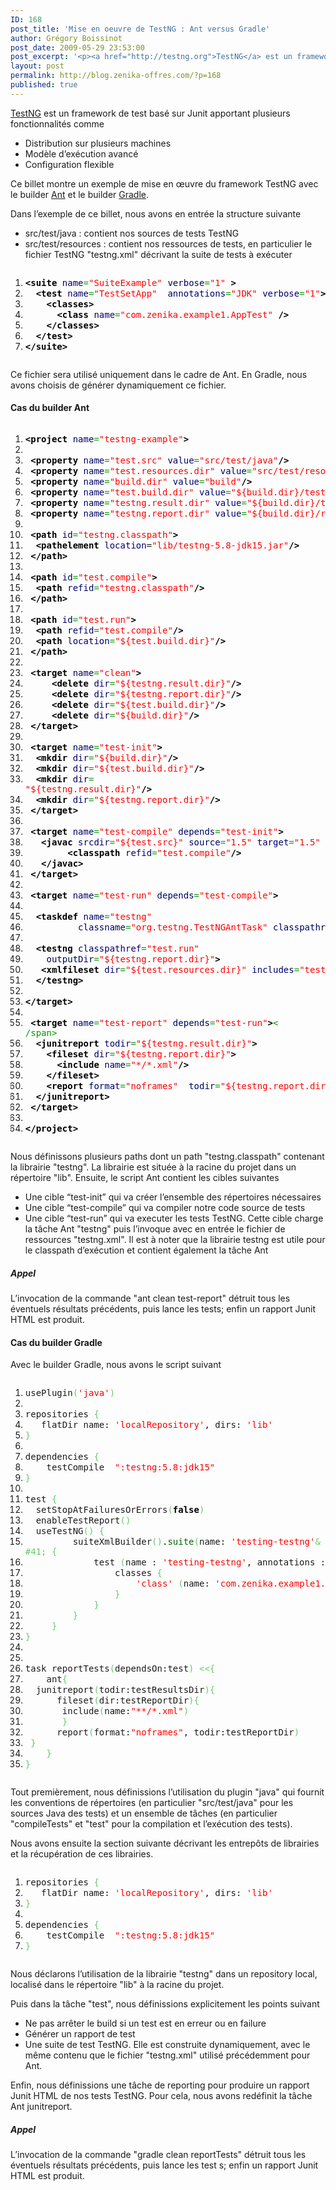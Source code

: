 ```yaml
---
ID: 168
post_title: 'Mise en oeuvre de TestNG : Ant versus Gradle'
author: Grégory Boissinot
post_date: 2009-05-29 23:53:00
post_excerpt: '<p><a href="http://testng.org">TestNG</a> est un framework de test basé sur Junit apportant plusieurs fonctionnalités comme</p> <ul> <li>Distribution sur plusieurs machines</li> <li>Modèle d’exécution avancé</li> <li>Configuration flexible</li> </ul> <p>Ce billet montre un exemple de mise en œuvre du framework TestNG avec le builder <a href="http://ant.apache.org/">Ant</a> et le builder <a href="http://www.gradle.org/">Gradle</a>.</p>'
layout: post
permalink: http://blog.zenika-offres.com/?p=168
published: true
---
```

<p><a href="http://testng.org">TestNG</a> est un framework de test basé sur Junit apportant plusieurs fonctionnalités comme</p> <ul> <li>Distribution sur plusieurs machines</li> <li>Modèle d’exécution avancé</li> <li>Configuration flexible</li> </ul> <p>Ce billet montre un exemple de mise en œuvre du framework TestNG avec le builder <a href="http://ant.apache.org/">Ant</a> et le builder <a href="http://www.gradle.org/">Gradle</a>.</p>
<!--more-->
<p>Dans l’exemple de ce billet, nous avons en entrée la structure suivante</p> <ul> <li>src/test/java&nbsp;: contient nos sources de tests TestNG</li> <li>src/test/resources&nbsp;: contient nos ressources de tests, en particulier le fichier TestNG "testng.xml" décrivant la suite de tests à exécuter</li> </ul> <pre class="xml code xml" style="font-family:inherit"><ol><li style="font-weight: normal;"><div style="font-family: monospace; font-weight: normal; font-style: normal; margin:0; padding:0; background:inherit;"><span style="color: #009900;"><span style="color: #000000; font-weight: bold;">&lt;suite</span> <span style="color: #000066;">name</span>=<span style="color: #ff0000;">&quot;SuiteExample&quot;</span> <span style="color: #000066;">verbose</span>=<span style="color: #ff0000;">&quot;1&quot;</span> <span style="color: #000000; font-weight: bold;">&gt;</span></span></div></li><li style="font-weight: normal;"><div style="font-family: monospace; font-weight: normal; font-style: normal; margin:0; padding:0; background:inherit;">  <span style="color: #009900;"><span style="color: #000000; font-weight: bold;">&lt;test</span> <span style="color: #000066;">name</span>=<span style="color: #ff0000;">&quot;TestSetApp&quot;</span>  <span style="color: #000066;">annotations</span>=<span style="color: #ff0000;">&quot;JDK&quot;</span> <span style="color: #000066;">verbose</span>=<span style="color: #ff0000;">&quot;1&quot;</span><span style="color: #000000; font-weight: bold;">&gt;</span></span></div></li><li style="font-weight: normal;"><div style="font-family: monospace; font-weight: normal; font-style: normal; margin:0; padding:0; background:inherit;">    <span style="color: #009900;"><span style="color: #000000; font-weight: bold;">&lt;classes<span style="color: #000000; font-weight: bold;">&gt;</span></span></span></div></li><li style="font-weight: normal;"><div style="font-family: monospace; font-weight: normal; font-style: normal; margin:0; padding:0; background:inherit;">      <span style="color: #009900;"><span style="color: #000000; font-weight: bold;">&lt;class</span> <span style="color: #000066;">name</span>=<span style="color: #ff0000;">&quot;com.zenika.example1.AppTest&quot;</span> <span style="color: #000000; font-weight: bold;">/&gt;</span></span></div></li><li style="font-weight: normal;"><div style="font-family: monospace; font-weight: normal; font-style: normal; margin:0; padding:0; background:inherit;">    <span style="color: #009900;"><span style="color: #000000; font-weight: bold;">&lt;/classes<span style="color: #000000; font-weight: bold;">&gt;</span></span></span></div></li><li style="font-weight: normal;"><div style="font-family: monospace; font-weight: normal; font-style: normal; margin:0; padding:0; background:inherit;">  <span style="color: #009900;"><span style="color: #000000; font-weight: bold;">&lt;/test<span style="color: #000000; font-weight: bold;">&gt;</span></span></span></div></li><li style="font-weight: normal;"><div style="font-family: monospace; font-weight: normal; font-style: normal; margin:0; padding:0; background:inherit;"><span style="color: #009900;"><span style="color: #000000; font-weight: bold;">&lt;/suite<span style="color: #000000; font-weight: bold;">&gt;</span></span></span></div></li></ol></pre> <p>Ce fichier sera utilisé uniquement dans le cadre de Ant. En Gradle, nous avons choisis de générer dynamiquement ce fichier.</p> <h4>Cas du builder Ant</h4> <pre class="xml code xml" style="font-family:inherit"><ol><li style="font-weight: normal;"><div style="font-family: monospace; font-weight: normal; font-style: normal; margin:0; padding:0; background:inherit;"><span style="color: #009900;"><span style="color: #000000; font-weight: bold;">&lt;project</span> <span style="color: #000066;">name</span>=<span style="color: #ff0000;">&quot;testng-example&quot;</span><span style="color: #000000; font-weight: bold;">&gt;</span></span></div></li><li style="font-weight: normal;"><div style="font-family: monospace; font-weight: normal; font-style: normal; margin:0; padding:0; background:inherit;">&nbsp;</div></li><li style="font-weight: normal;"><div style="font-family: monospace; font-weight: normal; font-style: normal; margin:0; padding:0; background:inherit;"> <span style="color: #009900;"><span style="color: #000000; font-weight: bold;">&lt;property</span> <span style="color: #000066;">name</span>=<span style="color: #ff0000;">&quot;test.src&quot;</span> <span style="color: #000066;">value</span>=<span style="color: #ff0000;">&quot;src/test/java&quot;</span><span style="color: #000000; font-weight: bold;">/&gt;</span></span></div></li><li style="font-weight: normal;"><div style="font-family: monospace; font-weight: normal; font-style: normal; margin:0; padding:0; background:inherit;"> <span style="color: #009900;"><span style="color: #000000; font-weight: bold;">&lt;property</span> <span style="color: #000066;">name</span>=<span style="color: #ff0000;">&quot;test.resources.dir&quot;</span> <span style="color: #000066;">value</span>=<span style="color: #ff0000;">&quot;src/test/resources&quot;</span><span style="color: #000000; font-weight: bold;">/&gt;</span></span> </div></li><li style="font-weight: normal;"><div style="font-family: monospace; font-weight: normal; font-style: normal; margin:0; padding:0; background:inherit;"> <span style="color: #009900;"><span style="color: #000000; font-weight: bold;">&lt;property</span> <span style="color: #000066;">name</span>=<span style="color: #ff0000;">&quot;build.dir&quot;</span> <span style="color: #000066;">value</span>=<span style="color: #ff0000;">&quot;build&quot;</span><span style="color: #000000; font-weight: bold;">/&gt;</span></span></div></li><li style="font-weight: normal;"><div style="font-family: monospace; font-weight: normal; font-style: normal; margin:0; padding:0; background:inherit;"> <span style="color: #009900;"><span style="color: #000000; font-weight: bold;">&lt;property</span> <span style="color: #000066;">name</span>=<span style="color: #ff0000;">&quot;test.build.dir&quot;</span> <span style="color: #000066;">value</span>=<span style="color: #ff0000;">&quot;${build.dir}/test-classes&quot;</span><span style="color: #000000; font-weight: bold;">/&gt;</span></span></div></li><li style="font-weight: normal;"><div style="font-family: monospace; font-weight: normal; font-style: normal; margin:0; padding:0; background:inherit;"> <span style="color: #009900;"><span style="color: #000000; font-weight: bold;">&lt;property</span> <span style="color: #000066;">name</span>=<span style="color: #ff0000;">&quot;testng.result.dir&quot;</span> <span style="color: #000066;">value</span>=<span style="color: #ff0000;">&quot;${build.dir}/test-results&quot;</span><span style="color: #000000; font-weight: bold;">/&gt;</span></span></div></li><li style="font-weight: normal;"><div style="font-family: monospace; font-weight: normal; font-style: normal; margin:0; padding:0; background:inherit;"> <span style="color: #009900;"><span style="color: #000000; font-weight: bold;">&lt;property</span> <span style="color: #000066;">name</span>=<span style="color: #ff0000;">&quot;testng.report.dir&quot;</span> <span style="color: #000066;">value</span>=<span style="color: #ff0000;">&quot;${build.dir}/reports/tests&quot;</span><span style="color: #000000; font-weight: bold;">/&gt;</span></span></div></li><li style="font-weight: normal;"><div style="font-family: monospace; font-weight: normal; font-style: normal; margin:0; padding:0; background:inherit;">&nbsp;</div></li><li style="font-weight: normal;"><div style="font-family: monospace; font-weight: normal; font-style: normal; margin:0; padding:0; background:inherit;"> <span style="color: #009900;"><span style="color: #000000; font-weight: bold;">&lt;path</span> <span style="color: #000066;">id</span>=<span style="color: #ff0000;">&quot;testng.classpath&quot;</span><span style="color: #000000; font-weight: bold;">&gt;</span></span></div></li><li style="font-weight: normal;"><div style="font-family: monospace; font-weight: normal; font-style: normal; margin:0; padding:0; background:inherit;">  <span style="color: #
009900;"><span style="color: #000000; font-weight: bold;">&lt;pathelement</span> <span style="color: #000066;">location</span>=<span style="color: #ff0000;">&quot;lib/testng-5.8-jdk15.jar&quot;</span><span style="color: #000000; font-weight: bold;">/&gt;</span></span></div></li><li style="font-weight: normal;"><div style="font-family: monospace; font-weight: normal; font-style: normal; margin:0; padding:0; background:inherit;"> <span style="color: #009900;"><span style="color: #000000; font-weight: bold;">&lt;/path<span style="color: #000000; font-weight: bold;">&gt;</span></span></span></div></li><li style="font-weight: normal;"><div style="font-family: monospace; font-weight: normal; font-style: normal; margin:0; padding:0; background:inherit;">&nbsp;</div></li><li style="font-weight: normal;"><div style="font-family: monospace; font-weight: normal; font-style: normal; margin:0; padding:0; background:inherit;"> <span style="color: #009900;"><span style="color: #000000; font-weight: bold;">&lt;path</span> <span style="color: #000066;">id</span>=<span style="color: #ff0000;">&quot;test.compile&quot;</span><span style="color: #000000; font-weight: bold;">&gt;</span></span></div></li><li style="font-weight: normal;"><div style="font-family: monospace; font-weight: normal; font-style: normal; margin:0; padding:0; background:inherit;">  <span style="color: #009900;"><span style="color: #000000; font-weight: bold;">&lt;path</span> <span style="color: #000066;">refid</span>=<span style="color: #ff0000;">&quot;testng.classpath&quot;</span><span style="color: #000000; font-weight: bold;">/&gt;</span></span></div></li><li style="font-weight: normal;"><div style="font-family: monospace; font-weight: normal; font-style: normal; margin:0; padding:0; background:inherit;"> <span style="color: #009900;"><span style="color: #000000; font-weight: bold;">&lt;/path<span style="color: #000000; font-weight: bold;">&gt;</span></span></span></div></li><li style="font-weight: normal;"><div style="font-family: monospace; font-weight: normal; font-style: normal; margin:0; padding:0; background:inherit;">&nbsp;</div></li><li style="font-weight: normal;"><div style="font-family: monospace; font-weight: normal; font-style: normal; margin:0; padding:0; background:inherit;"> <span style="color: #009900;"><span style="color: #000000; font-weight: bold;">&lt;path</span> <span style="color: #000066;">id</span>=<span style="color: #ff0000;">&quot;test.run&quot;</span><span style="color: #000000; font-weight: bold;">&gt;</span></span></div></li><li style="font-weight: normal;"><div style="font-family: monospace; font-weight: normal; font-style: normal; margin:0; padding:0; background:inherit;">  <span style="color: #009900;"><span style="color: #000000; font-weight: bold;">&lt;path</span> <span style="color: #000066;">refid</span>=<span style="color: #ff0000;">&quot;test.compile&quot;</span><span style="color: #000000; font-weight: bold;">/&gt;</span></span></div></li><li style="font-weight: normal;"><div style="font-family: monospace; font-weight: normal; font-style: normal; margin:0; padding:0; background:inherit;">  <span style="color: #009900;"><span style="color: #000000; font-weight: bold;">&lt;path</span> <span style="color: #000066;">location</span>=<span style="color: #ff0000;">&quot;${test.build.dir}&quot;</span><span style="color: #000000; font-weight: bold;">/&gt;</span></span></div></li><li style="font-weight: normal;"><div style="font-family: monospace; font-weight: normal; font-style: normal; margin:0; padding:0; background:inherit;"> <span style="color: #009900;"><span style="color: #000000; font-weight: bold;">&lt;/path<span style="color: #000000; font-weight: bold;">&gt;</span></span></span></div></li><li style="font-weight: normal;"><div style="font-family: monospace; font-weight: normal; font-style: normal; margin:0; padding:0; background:inherit;">&nbsp;</div></li><li style="font-weight: normal;"><div style="font-family: monospace; font-weight: normal; font-style: normal; margin:0; padding:0; background:inherit;"> <span style="color: #009900;"><span style="color: #000000; font-weight: bold;">&lt;target</span> <span style="color: #000066;">name</span>=<span style="color: #ff0000;">&quot;clean&quot;</span><span style="color: #000000; font-weight: bold;">&gt;</span></span></div></li><li style="font-weight: normal;"><div style="font-family: monospace; font-weight: normal; font-style: normal; margin:0; padding:0; background:inherit;">     <span style="color: #009900;"><span style="color: #000000; font-weight: bold;">&lt;delete</span> <span style="color: #000066;">dir</span>=<span style="color: #ff0000;">&quot;${testng.result.dir}&quot;</span><span style="color: #000000; font-weight: bold;">/&gt;</span></span></div></li><li style="font-weight: normal;"><div style="font-family: monospace; font-weight: normal; font-style: normal; margin:0; padding:0; background:inherit;">     <span style="color: #009900;"><span style="color: #000000; font-weight: bold;">&lt;delete</span> <span style="color: #000066;">dir</span>=<span style="color: #ff0000;">&quot;${testng.report.dir}&quot;</span><span style="color: #000000; font-weight: bold;">/&gt;</span></span></div></li><li style="font-weight: normal;"><div style="font-family: monospace; font-weight: normal; font-style: normal; margin:0; padding:0; background:inherit;">     <span style="color: #009900;"><span style="color: #000000; font-weight: bold;">&lt;delete</span> <span style="color: #000066;">dir</span>=<span style="color: #ff0000;">&quot;${test.build.dir}&quot;</span><span style="color: #000000; font-weight: bold;">/&gt;</span></span></div></li><li style="font-weight: normal;"><div style="font-family: monospace; font-weight: normal; font-style: normal; margin:0; padding:0; background:inherit;">     <span style="color: #009900;"><span style="color: #000000; font-weight: bold;">&lt;delete</span> <span style="color: #000066;">dir</span>=<span style="color: #ff0000;">&quot;${build.dir}&quot;</span><span style="color: #000000; font-weight: bold;">/&gt;</span></span>	</div></li><li style="font-weight: normal;"><div style="font-family: monospace; font-weight: normal; font-style: normal; margin:0; padding:0; background:inherit;"> <span style="color: #009900;"><span style="color: #000000; font-weight: bold;">&lt;/target<span style="color: #000000; font-weight: bold;">&gt;</span></span></span></div></li><li style="font-weight: normal;"><div style="font-family: monospace; font-weight: normal; font-style: normal; margin:0; padding:0; background:inherit;">&nbsp;</div></li><li style="font-weight: normal;"><div style="font-family: monospace; font-weight: normal; font-style: normal; margin:0; padding:0; background:inherit;"> <span style="color: #009900;"><span style="color: #000000; font-weight: bold;">&lt;target</span> <span style="color: #000066;">name</span>=<span style="color: #ff0000;">&quot;test-init&quot;</span><span style="color: #000000; font-weight: bold;">&gt;</span></span></div></li><li style="font-weight: normal;"><div style="font-family: monospace; font-weight: normal; font-style: normal; margin:0; padding:0; background:inherit;">  <span style="color: #009900;"><span style="color: #000000; font-weight: bold;">&lt;mkdir</span> <span style="color: #000066;">dir</span>=<span style="color: #ff0000;">&quot;${build.dir}&quot;</span><span style="color: #000000; font-weight: bold;">/&gt;</span></span></div></li><li style="font-weight: normal;"><div style="font-family: monospace; font-weight: normal; font-style: normal; margin:0; padding:0; background:inherit;">  <span style="color: #009900;"><span style="color: #000000; font-weight: bold;">&lt;mkdir</span> <span style="color: #000066;">dir</span>=<span style="color: #ff0000;">&quot;${test.build.dir}&quot;</span><span style="color: #000000; font-weight: bold;">/&gt;</span></span></div></li><li style="font-weight: normal;"><div style="font-family: monospace; font-weight: normal; font-style: normal; margin:0; padding:0; background:inherit;">  <span style="color: #009900;"><span style="color: #000000; font-weight: bold;">&lt;mkdir</span> <span style="color: #000066;">dir</span>=
<span style="color: #ff0000;">&quot;${testng.result.dir}&quot;</span><span style="color: #000000; font-weight: bold;">/&gt;</span></span></div></li><li style="font-weight: normal;"><div style="font-family: monospace; font-weight: normal; font-style: normal; margin:0; padding:0; background:inherit;">  <span style="color: #009900;"><span style="color: #000000; font-weight: bold;">&lt;mkdir</span> <span style="color: #000066;">dir</span>=<span style="color: #ff0000;">&quot;${testng.report.dir}&quot;</span><span style="color: #000000; font-weight: bold;">/&gt;</span></span></div></li><li style="font-weight: normal;"><div style="font-family: monospace; font-weight: normal; font-style: normal; margin:0; padding:0; background:inherit;"> <span style="color: #009900;"><span style="color: #000000; font-weight: bold;">&lt;/target<span style="color: #000000; font-weight: bold;">&gt;</span></span></span></div></li><li style="font-weight: normal;"><div style="font-family: monospace; font-weight: normal; font-style: normal; margin:0; padding:0; background:inherit;">&nbsp;</div></li><li style="font-weight: normal;"><div style="font-family: monospace; font-weight: normal; font-style: normal; margin:0; padding:0; background:inherit;"> <span style="color: #009900;"><span style="color: #000000; font-weight: bold;">&lt;target</span> <span style="color: #000066;">name</span>=<span style="color: #ff0000;">&quot;test-compile&quot;</span> <span style="color: #000066;">depends</span>=<span style="color: #ff0000;">&quot;test-init&quot;</span><span style="color: #000000; font-weight: bold;">&gt;</span></span></div></li><li style="font-weight: normal;"><div style="font-family: monospace; font-weight: normal; font-style: normal; margin:0; padding:0; background:inherit;">   <span style="color: #009900;"><span style="color: #000000; font-weight: bold;">&lt;javac</span> <span style="color: #000066;">srcdir</span>=<span style="color: #ff0000;">&quot;${test.src}&quot;</span> <span style="color: #000066;">source</span>=<span style="color: #ff0000;">&quot;1.5&quot;</span> <span style="color: #000066;">target</span>=<span style="color: #ff0000;">&quot;1.5&quot;</span> <span style="color: #000066;">destdir</span>=<span style="color: #ff0000;">&quot;${test.build.dir}&quot;</span><span style="color: #000000; font-weight: bold;">&gt;</span></span></div></li><li style="font-weight: normal;"><div style="font-family: monospace; font-weight: normal; font-style: normal; margin:0; padding:0; background:inherit;">        <span style="color: #009900;"><span style="color: #000000; font-weight: bold;">&lt;classpath</span> <span style="color: #000066;">refid</span>=<span style="color: #ff0000;">&quot;test.compile&quot;</span><span style="color: #000000; font-weight: bold;">/&gt;</span></span></div></li><li style="font-weight: normal;"><div style="font-family: monospace; font-weight: normal; font-style: normal; margin:0; padding:0; background:inherit;">   <span style="color: #009900;"><span style="color: #000000; font-weight: bold;">&lt;/javac<span style="color: #000000; font-weight: bold;">&gt;</span></span></span></div></li><li style="font-weight: normal;"><div style="font-family: monospace; font-weight: normal; font-style: normal; margin:0; padding:0; background:inherit;"> <span style="color: #009900;"><span style="color: #000000; font-weight: bold;">&lt;/target<span style="color: #000000; font-weight: bold;">&gt;</span></span></span></div></li><li style="font-weight: normal;"><div style="font-family: monospace; font-weight: normal; font-style: normal; margin:0; padding:0; background:inherit;">&nbsp;</div></li><li style="font-weight: normal;"><div style="font-family: monospace; font-weight: normal; font-style: normal; margin:0; padding:0; background:inherit;"> <span style="color: #009900;"><span style="color: #000000; font-weight: bold;">&lt;target</span> <span style="color: #000066;">name</span>=<span style="color: #ff0000;">&quot;test-run&quot;</span> <span style="color: #000066;">depends</span>=<span style="color: #ff0000;">&quot;test-compile&quot;</span><span style="color: #000000; font-weight: bold;">&gt;</span></span></div></li><li style="font-weight: normal;"><div style="font-family: monospace; font-weight: normal; font-style: normal; margin:0; padding:0; background:inherit;">&nbsp;</div></li><li style="font-weight: normal;"><div style="font-family: monospace; font-weight: normal; font-style: normal; margin:0; padding:0; background:inherit;">  <span style="color: #009900;"><span style="color: #000000; font-weight: bold;">&lt;taskdef</span> <span style="color: #000066;">name</span>=<span style="color: #ff0000;">&quot;testng&quot;</span> </span></div></li><li style="font-weight: normal;"><div style="font-family: monospace; font-weight: normal; font-style: normal; margin:0; padding:0; background:inherit;"><span style="color: #009900;">          <span style="color: #000066;">classname</span>=<span style="color: #ff0000;">&quot;org.testng.TestNGAntTask&quot;</span> <span style="color: #000066;">classpathref</span>=<span style="color: #ff0000;">&quot;testng.classpath&quot;</span><span style="color: #000000; font-weight: bold;">/&gt;</span></span></div></li><li style="font-weight: normal;"><div style="font-family: monospace; font-weight: normal; font-style: normal; margin:0; padding:0; background:inherit;">&nbsp;</div></li><li style="font-weight: normal;"><div style="font-family: monospace; font-weight: normal; font-style: normal; margin:0; padding:0; background:inherit;">  <span style="color: #009900;"><span style="color: #000000; font-weight: bold;">&lt;testng</span> <span style="color: #000066;">classpathref</span>=<span style="color: #ff0000;">&quot;test.run&quot;</span> </span></div></li><li style="font-weight: normal;"><div style="font-family: monospace; font-weight: normal; font-style: normal; margin:0; padding:0; background:inherit;"><span style="color: #009900;">	 <span style="color: #000066;">outputDir</span>=<span style="color: #ff0000;">&quot;${testng.report.dir}&quot;</span><span style="color: #000000; font-weight: bold;">&gt;</span></span></div></li><li style="font-weight: normal;"><div style="font-family: monospace; font-weight: normal; font-style: normal; margin:0; padding:0; background:inherit;">   <span style="color: #009900;"><span style="color: #000000; font-weight: bold;">&lt;xmlfileset</span> <span style="color: #000066;">dir</span>=<span style="color: #ff0000;">&quot;${test.resources.dir}&quot;</span> <span style="color: #000066;">includes</span>=<span style="color: #ff0000;">&quot;testng.xml&quot;</span><span style="color: #000000; font-weight: bold;">/&gt;</span></span></div></li><li style="font-weight: normal;"><div style="font-family: monospace; font-weight: normal; font-style: normal; margin:0; padding:0; background:inherit;">  <span style="color: #009900;"><span style="color: #000000; font-weight: bold;">&lt;/testng<span style="color: #000000; font-weight: bold;">&gt;</span></span></span></div></li><li style="font-weight: normal;"><div style="font-family: monospace; font-weight: normal; font-style: normal; margin:0; padding:0; background:inherit;">&nbsp;</div></li><li style="font-weight: normal;"><div style="font-family: monospace; font-weight: normal; font-style: normal; margin:0; padding:0; background:inherit;"><span style="color: #009900;"><span style="color: #000000; font-weight: bold;">&lt;/target<span style="color: #000000; font-weight: bold;">&gt;</span></span></span></div></li><li style="font-weight: normal;"><div style="font-family: monospace; font-weight: normal; font-style: normal; margin:0; padding:0; background:inherit;">&nbsp;</div></li><li style="font-weight: normal;"><div style="font-family: monospace; font-weight: normal; font-style: normal; margin:0; padding:0; background:inherit;"> <span style="color: #009900;"><span style="color: #000000; font-weight: bold;">&lt;target</span> <span style="color: #000066;">name</span>=<span style="color: #ff0000;">&quot;test-report&quot;</span> <span style="color: #000066;">depends</span>=<span style="color: #ff0000;">&quot;test-run&quot;</span><span style="color: #000000; font-weight: bold;">&gt;</span><
/span></div></li><li style="font-weight: normal;"><div style="font-family: monospace; font-weight: normal; font-style: normal; margin:0; padding:0; background:inherit;">  <span style="color: #009900;"><span style="color: #000000; font-weight: bold;">&lt;junitreport</span> <span style="color: #000066;">todir</span>=<span style="color: #ff0000;">&quot;${testng.result.dir}&quot;</span><span style="color: #000000; font-weight: bold;">&gt;</span></span></div></li><li style="font-weight: normal;"><div style="font-family: monospace; font-weight: normal; font-style: normal; margin:0; padding:0; background:inherit;">    <span style="color: #009900;"><span style="color: #000000; font-weight: bold;">&lt;fileset</span> <span style="color: #000066;">dir</span>=<span style="color: #ff0000;">&quot;${testng.report.dir}&quot;</span><span style="color: #000000; font-weight: bold;">&gt;</span></span></div></li><li style="font-weight: normal;"><div style="font-family: monospace; font-weight: normal; font-style: normal; margin:0; padding:0; background:inherit;">      <span style="color: #009900;"><span style="color: #000000; font-weight: bold;">&lt;include</span> <span style="color: #000066;">name</span>=<span style="color: #ff0000;">&quot;*/*.xml&quot;</span><span style="color: #000000; font-weight: bold;">/&gt;</span></span></div></li><li style="font-weight: normal;"><div style="font-family: monospace; font-weight: normal; font-style: normal; margin:0; padding:0; background:inherit;">    <span style="color: #009900;"><span style="color: #000000; font-weight: bold;">&lt;/fileset<span style="color: #000000; font-weight: bold;">&gt;</span></span></span> </div></li><li style="font-weight: normal;"><div style="font-family: monospace; font-weight: normal; font-style: normal; margin:0; padding:0; background:inherit;">    <span style="color: #009900;"><span style="color: #000000; font-weight: bold;">&lt;report</span> <span style="color: #000066;">format</span>=<span style="color: #ff0000;">&quot;noframes&quot;</span>  <span style="color: #000066;">todir</span>=<span style="color: #ff0000;">&quot;${testng.report.dir}&quot;</span><span style="color: #000000; font-weight: bold;">/&gt;</span></span></div></li><li style="font-weight: normal;"><div style="font-family: monospace; font-weight: normal; font-style: normal; margin:0; padding:0; background:inherit;">  <span style="color: #009900;"><span style="color: #000000; font-weight: bold;">&lt;/junitreport<span style="color: #000000; font-weight: bold;">&gt;</span></span></span></div></li><li style="font-weight: normal;"><div style="font-family: monospace; font-weight: normal; font-style: normal; margin:0; padding:0; background:inherit;"> <span style="color: #009900;"><span style="color: #000000; font-weight: bold;">&lt;/target<span style="color: #000000; font-weight: bold;">&gt;</span></span></span></div></li><li style="font-weight: normal;"><div style="font-family: monospace; font-weight: normal; font-style: normal; margin:0; padding:0; background:inherit;">&nbsp;</div></li><li style="font-weight: normal;"><div style="font-family: monospace; font-weight: normal; font-style: normal; margin:0; padding:0; background:inherit;"><span style="color: #009900;"><span style="color: #000000; font-weight: bold;">&lt;/project<span style="color: #000000; font-weight: bold;">&gt;</span></span></span></div></li></ol></pre> <p>Nous définissons plusieurs paths dont un path "testng.classpath" contenant la librairie "testng". La librairie est située à la racine du projet dans un répertoire "lib". Ensuite, le script Ant contient les cibles suivantes</p> <ul> <li>Une cible “test-init” qui va créer l’ensemble des répertoires nécessaires</li> <li>Une cible “test-compile” qui va compiler notre code source de tests</li> <li>Une cible “test-run” qui va executer les tests TestNG. Cette cible charge la tâche Ant "testng" puis l’invoque avec en entrée le fichier de ressources "testng.xml". Il est à noter que la librairie testng est utile pour le classpath d’exécution et contient également la tâche Ant</li> </ul> <h5>Appel</h5> <p>L’invocation de la commande "ant clean test-report" détruit tous les éventuels résultats précédents, puis lance les tests; enfin un rapport Junit HTML est produit.</p> <h4>Cas du builder Gradle</h4> <p>Avec le builder Gradle, nous avons le script suivant</p> <pre class="groovy code groovy" style="font-family:inherit"><ol><li style="font-weight: normal;"><div style="font-family: monospace; font-weight: normal; font-style: normal; margin:0; padding:0; background:inherit;">usePlugin<span style="color: #66cc66;">&#40;</span><span style="color: #ff0000;">'java'</span><span style="color: #66cc66;">&#41;</span></div></li><li style="font-weight: normal;"><div style="font-family: monospace; font-weight: normal; font-style: normal; margin:0; padding:0; background:inherit;">&nbsp;</div></li><li style="font-weight: normal;"><div style="font-family: monospace; font-weight: normal; font-style: normal; margin:0; padding:0; background:inherit;">repositories <span style="color: #66cc66;">&#123;</span></div></li><li style="font-weight: normal;"><div style="font-family: monospace; font-weight: normal; font-style: normal; margin:0; padding:0; background:inherit;">   flatDir name: <span style="color: #ff0000;">'localRepository'</span>, dirs: <span style="color: #ff0000;">'lib'</span></div></li><li style="font-weight: normal;"><div style="font-family: monospace; font-weight: normal; font-style: normal; margin:0; padding:0; background:inherit;"><span style="color: #66cc66;">&#125;</span></div></li><li style="font-weight: normal;"><div style="font-family: monospace; font-weight: normal; font-style: normal; margin:0; padding:0; background:inherit;">&nbsp;</div></li><li style="font-weight: normal;"><div style="font-family: monospace; font-weight: normal; font-style: normal; margin:0; padding:0; background:inherit;">dependencies <span style="color: #66cc66;">&#123;</span></div></li><li style="font-weight: normal;"><div style="font-family: monospace; font-weight: normal; font-style: normal; margin:0; padding:0; background:inherit;">    testCompile  <span style="color: #ff0000;">&quot;:testng:5.8:jdk15&quot;</span></div></li><li style="font-weight: normal;"><div style="font-family: monospace; font-weight: normal; font-style: normal; margin:0; padding:0; background:inherit;"><span style="color: #66cc66;">&#125;</span></div></li><li style="font-weight: normal;"><div style="font-family: monospace; font-weight: normal; font-style: normal; margin:0; padding:0; background:inherit;">&nbsp;</div></li><li style="font-weight: normal;"><div style="font-family: monospace; font-weight: normal; font-style: normal; margin:0; padding:0; background:inherit;">test <span style="color: #66cc66;">&#123;</span></div></li><li style="font-weight: normal;"><div style="font-family: monospace; font-weight: normal; font-style: normal; margin:0; padding:0; background:inherit;">  setStopAtFailuresOrErrors<span style="color: #66cc66;">&#40;</span><span style="color: #000000; font-weight: bold;">false</span><span style="color: #66cc66;">&#41;</span></div></li><li style="font-weight: normal;"><div style="font-family: monospace; font-weight: normal; font-style: normal; margin:0; padding:0; background:inherit;">  enableTestReport<span style="color: #66cc66;">&#40;</span><span style="color: #66cc66;">&#41;</span></div></li><li style="font-weight: normal;"><div style="font-family: monospace; font-weight: normal; font-style: normal; margin:0; padding:0; background:inherit;">  useTestNG<span style="color: #66cc66;">&#40;</span><span style="color: #66cc66;">&#41;</span> <span style="color: #66cc66;">&#123;</span></div></li><li style="font-weight: normal;"><div style="font-family: monospace; font-weight: normal; font-style: normal; margin:0; padding:0; background:inherit;">         suiteXmlBuilder<span style="color: #66cc66;">&#40;</span><span style="color: #66cc66;">&#41;</span>.<span style="color: #006600;">suite</span><span style="color: #66cc66;">&#40;</span>name: <span style="color: #ff0000;">'testing-testng'</span><span style="color: #66cc66;">&
#41;</span> <span style="color: #66cc66;">&#123;</span></div></li><li style="font-weight: normal;"><div style="font-family: monospace; font-weight: normal; font-style: normal; margin:0; padding:0; background:inherit;">             test <span style="color: #66cc66;">&#40;</span>name : <span style="color: #ff0000;">'testing-testng'</span>, annotations : <span style="color: #ff0000;">'JDK'</span>, verbose:<span style="color: #ff0000;">'1'</span><span style="color: #66cc66;">&#41;</span> <span style="color: #66cc66;">&#123;</span></div></li><li style="font-weight: normal;"><div style="font-family: monospace; font-weight: normal; font-style: normal; margin:0; padding:0; background:inherit;">                 classes <span style="color: #66cc66;">&#123;</span></div></li><li style="font-weight: normal;"><div style="font-family: monospace; font-weight: normal; font-style: normal; margin:0; padding:0; background:inherit;">                     <span style="color: #ff0000;">'class'</span> <span style="color: #66cc66;">&#40;</span>name: <span style="color: #ff0000;">'com.zenika.example1.AppTest'</span><span style="color: #66cc66;">&#41;</span></div></li><li style="font-weight: normal;"><div style="font-family: monospace; font-weight: normal; font-style: normal; margin:0; padding:0; background:inherit;">                 <span style="color: #66cc66;">&#125;</span></div></li><li style="font-weight: normal;"><div style="font-family: monospace; font-weight: normal; font-style: normal; margin:0; padding:0; background:inherit;">             <span style="color: #66cc66;">&#125;</span></div></li><li style="font-weight: normal;"><div style="font-family: monospace; font-weight: normal; font-style: normal; margin:0; padding:0; background:inherit;">         <span style="color: #66cc66;">&#125;</span></div></li><li style="font-weight: normal;"><div style="font-family: monospace; font-weight: normal; font-style: normal; margin:0; padding:0; background:inherit;">     <span style="color: #66cc66;">&#125;</span></div></li><li style="font-weight: normal;"><div style="font-family: monospace; font-weight: normal; font-style: normal; margin:0; padding:0; background:inherit;"><span style="color: #66cc66;">&#125;</span></div></li><li style="font-weight: normal;"><div style="font-family: monospace; font-weight: normal; font-style: normal; margin:0; padding:0; background:inherit;">&nbsp;</div></li><li style="font-weight: normal;"><div style="font-family: monospace; font-weight: normal; font-style: normal; margin:0; padding:0; background:inherit;">&nbsp;</div></li><li style="font-weight: normal;"><div style="font-family: monospace; font-weight: normal; font-style: normal; margin:0; padding:0; background:inherit;">task reportTests<span style="color: #66cc66;">&#40;</span>dependsOn:test<span style="color: #66cc66;">&#41;</span> <span style="color: #66cc66;">&lt;&lt;</span><span style="color: #66cc66;">&#123;</span></div></li><li style="font-weight: normal;"><div style="font-family: monospace; font-weight: normal; font-style: normal; margin:0; padding:0; background:inherit;">    ant<span style="color: #66cc66;">&#123;</span></div></li><li style="font-weight: normal;"><div style="font-family: monospace; font-weight: normal; font-style: normal; margin:0; padding:0; background:inherit;">	junitreport<span style="color: #66cc66;">&#40;</span>todir:testResultsDir<span style="color: #66cc66;">&#41;</span><span style="color: #66cc66;">&#123;</span></div></li><li style="font-weight: normal;"><div style="font-family: monospace; font-weight: normal; font-style: normal; margin:0; padding:0; background:inherit;">	   fileset<span style="color: #66cc66;">&#40;</span>dir:testReportDir<span style="color: #66cc66;">&#41;</span><span style="color: #66cc66;">&#123;</span></div></li><li style="font-weight: normal;"><div style="font-family: monospace; font-weight: normal; font-style: normal; margin:0; padding:0; background:inherit;">		include<span style="color: #66cc66;">&#40;</span>name:<span style="color: #ff0000;">&quot;**/*.xml&quot;</span><span style="color: #66cc66;">&#41;</span></div></li><li style="font-weight: normal;"><div style="font-family: monospace; font-weight: normal; font-style: normal; margin:0; padding:0; background:inherit;">	   <span style="color: #66cc66;">&#125;</span></div></li><li style="font-weight: normal;"><div style="font-family: monospace; font-weight: normal; font-style: normal; margin:0; padding:0; background:inherit;">	   report<span style="color: #66cc66;">&#40;</span>format:<span style="color: #ff0000;">&quot;noframes&quot;</span>, todir:testReportDir<span style="color: #66cc66;">&#41;</span>	</div></li><li style="font-weight: normal;"><div style="font-family: monospace; font-weight: normal; font-style: normal; margin:0; padding:0; background:inherit;">	<span style="color: #66cc66;">&#125;</span>		</div></li><li style="font-weight: normal;"><div style="font-family: monospace; font-weight: normal; font-style: normal; margin:0; padding:0; background:inherit;">    <span style="color: #66cc66;">&#125;</span></div></li><li style="font-weight: normal;"><div style="font-family: monospace; font-weight: normal; font-style: normal; margin:0; padding:0; background:inherit;"><span style="color: #66cc66;">&#125;</span></div></li></ol></pre> <p>Tout premièrement, nous définissions l’utilisation du plugin "java" qui fournit les conventions de répertoires (en particulier "src/test/java" pour les sources Java des tests) et un ensemble de tâches (en particulier "compileTests" et "test" pour la compilation et l’exécution des tests).</p> <p>Nous avons ensuite la section suivante décrivant les entrepôts de librairies et la récupération de ces librairies.</p> <pre class="groovy code groovy" style="font-family:inherit"><ol><li style="font-weight: normal;"><div style="font-family: monospace; font-weight: normal; font-style: normal; margin:0; padding:0; background:inherit;">repositories <span style="color: #66cc66;">&#123;</span></div></li><li style="font-weight: normal;"><div style="font-family: monospace; font-weight: normal; font-style: normal; margin:0; padding:0; background:inherit;">   flatDir name: <span style="color: #ff0000;">'localRepository'</span>, dirs: <span style="color: #ff0000;">'lib'</span></div></li><li style="font-weight: normal;"><div style="font-family: monospace; font-weight: normal; font-style: normal; margin:0; padding:0; background:inherit;"><span style="color: #66cc66;">&#125;</span></div></li><li style="font-weight: normal;"><div style="font-family: monospace; font-weight: normal; font-style: normal; margin:0; padding:0; background:inherit;">&nbsp;</div></li><li style="font-weight: normal;"><div style="font-family: monospace; font-weight: normal; font-style: normal; margin:0; padding:0; background:inherit;">dependencies <span style="color: #66cc66;">&#123;</span></div></li><li style="font-weight: normal;"><div style="font-family: monospace; font-weight: normal; font-style: normal; margin:0; padding:0; background:inherit;">    testCompile  <span style="color: #ff0000;">&quot;:testng:5.8:jdk15&quot;</span></div></li><li style="font-weight: normal;"><div style="font-family: monospace; font-weight: normal; font-style: normal; margin:0; padding:0; background:inherit;"><span style="color: #66cc66;">&#125;</span></div></li></ol></pre> <p>Nous déclarons l’utilisation de la librairie "testng" dans un repository local, localisé dans le répertoire "lib" à la racine du projet.</p> <p>Puis dans la tâche "test", nous définissions explicitement les points suivant</p> <ul> <li>Ne pas arrêter le build si un test est en erreur ou en failure</li> <li>Générer un rapport de test</li> <li>Une suite de test TestNG. Elle est construite dynamiquement, avec le même contenu que le fichier "testng.xml" utilisé précédemment pour Ant.</li> </ul> <p>Enfin,  nous définissions une tâche de reporting pour produire un rapport Junit HTML de nos tests TestNG. Pour cela, nous avons redéfinit la tâche Ant junitreport.</p> <h5>Appel</h5> <p>L’invocation de la commande "gradle clean reportTests" détruit tous les éventuels résultats précédents,  puis lance les test
s; enfin un rapport Junit HTML est produit.</p>